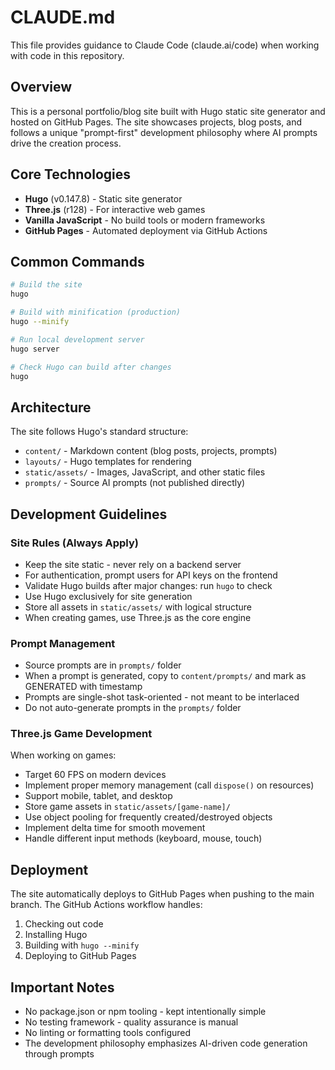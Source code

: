 # CLAUDE.md

This file provides guidance to Claude Code (claude.ai/code) when working with code in this repository.

## Overview

This is a personal portfolio/blog site built with Hugo static site generator and hosted on GitHub Pages. The site showcases projects, blog posts, and follows a unique "prompt-first" development philosophy where AI prompts drive the creation process.

## Core Technologies

- **Hugo** (v0.147.8) - Static site generator
- **Three.js** (r128) - For interactive web games
- **Vanilla JavaScript** - No build tools or modern frameworks
- **GitHub Pages** - Automated deployment via GitHub Actions

## Common Commands

```bash
# Build the site
hugo

# Build with minification (production)
hugo --minify

# Run local development server
hugo server

# Check Hugo can build after changes
hugo
```

## Architecture

The site follows Hugo's standard structure:
- `content/` - Markdown content (blog posts, projects, prompts)
- `layouts/` - Hugo templates for rendering
- `static/assets/` - Images, JavaScript, and other static files
- `prompts/` - Source AI prompts (not published directly)

## Development Guidelines

### Site Rules (Always Apply)
- Keep the site static - never rely on a backend server
- For authentication, prompt users for API keys on the frontend
- Validate Hugo builds after major changes: run `hugo` to check
- Use Hugo exclusively for site generation
- Store all assets in `static/assets/` with logical structure
- When creating games, use Three.js as the core engine

### Prompt Management
- Source prompts are in `prompts/` folder
- When a prompt is generated, copy to `content/prompts/` and mark as GENERATED with timestamp
- Prompts are single-shot task-oriented - not meant to be interlaced
- Do not auto-generate prompts in the `prompts/` folder

### Three.js Game Development
When working on games:
- Target 60 FPS on modern devices
- Implement proper memory management (call `dispose()` on resources)
- Support mobile, tablet, and desktop
- Store game assets in `static/assets/[game-name]/`
- Use object pooling for frequently created/destroyed objects
- Implement delta time for smooth movement
- Handle different input methods (keyboard, mouse, touch)

## Deployment

The site automatically deploys to GitHub Pages when pushing to the main branch. The GitHub Actions workflow handles:
1. Checking out code
2. Installing Hugo
3. Building with `hugo --minify`
4. Deploying to GitHub Pages

## Important Notes

- No package.json or npm tooling - kept intentionally simple
- No testing framework - quality assurance is manual
- No linting or formatting tools configured
- The development philosophy emphasizes AI-driven code generation through prompts